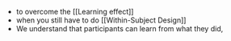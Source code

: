 - to overcome the [[Learning effect]]
- when you still have to do [[Within-Subject Design]]
- We understand that participants can learn from what they did,